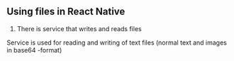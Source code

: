 ## Using files in React Native

1. There is service that writes and reads files

Service is used for reading and writing of text files (normal text and images in base64 -format)